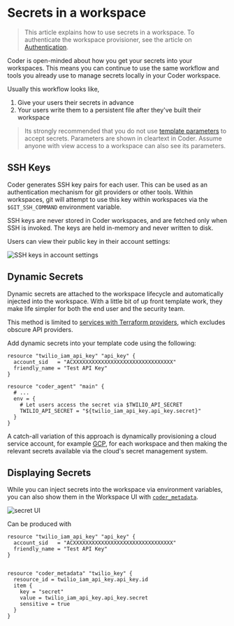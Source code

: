 # Secrets in a workspace

<blockquote class="info">
This article explains how to use secrets in a workspace. To authenticate the
workspace provisioner, see the article on <a href="/admin/auth">Authentication</a>.
</blockquote>

Coder is open-minded about how you get your secrets into your workspaces.
This means you can continue to use the same workflow and tools you already use to manage secrets locally in your Coder workspace. 

Usually this workflow looks like,

1. Give your users their secrets in advance
1. Your users write them to a persistent file after they've built their
   workspace
   
<blockquote class="warning">
Its strongly recommended that you do not use <a href="./templates/parameters.md">template parameters</a> to accept
secrets. Parameters are shown in cleartext in Coder. Assume anyone with
view access to a workspace can also see its parameters.
</blockquote>

## SSH Keys

Coder generates SSH key pairs for each user. This can be used as an
authentication mechanism for git providers or other tools. Within workspaces,
git will attempt to use this key within workspaces via the `$GIT_SSH_COMMAND`
environment variable.

SSH keys are never stored in Coder workspaces, and are fetched only when
SSH is invoked. The keys are held in-memory and never written to disk.

Users can view their public key in their account settings:

![SSH keys in account settings](./images/ssh-keys.png)

## Dynamic Secrets

Dynamic secrets are attached to the workspace lifecycle and automatically
injected into the workspace. With a little bit of up front template work, they
make life simpler for both the end user and the security team.

This method is limited to
[services with Terraform providers](https://registry.terraform.io/browse/providers),
which excludes obscure API providers.

Add dynamic secrets into your template code using the following:

```hcl
resource "twilio_iam_api_key" "api_key" {
  account_sid   = "ACXXXXXXXXXXXXXXXXXXXXXXXXXXXXXXXX"
  friendly_name = "Test API Key"
}

resource "coder_agent" "main" {
  # ...
  env = {
    # Let users access the secret via $TWILIO_API_SECRET
    TWILIO_API_SECRET = "${twilio_iam_api_key.api_key.secret}"
  }
}
```

A catch-all variation of this approach is dynamically provisioning a cloud
service account, for example 
[GCP](https://registry.terraform.io/providers/hashicorp/google/latest/docs/resources/google_service_account_key#private_key),
for each workspace and then making the relevant secrets available via the
cloud's secret management system.

## Displaying Secrets

While you can inject secrets into the workspace via environment variables, you
can also show them in the Workspace UI with
[`coder_metadata`](https://registry.terraform.io/providers/coder/coder/latest/docs/resources/metadata).

![secret UI](./images/secret-metadata-ui.png)

Can be produced with

```hcl
resource "twilio_iam_api_key" "api_key" {
  account_sid   = "ACXXXXXXXXXXXXXXXXXXXXXXXXXXXXXXXX"
  friendly_name = "Test API Key"
}


resource "coder_metadata" "twilio_key" {
  resource_id = twilio_iam_api_key.api_key.id
  item {
    key = "secret"
    value = twilio_iam_api_key.api_key.secret
    sensitive = true
  }
}
```
